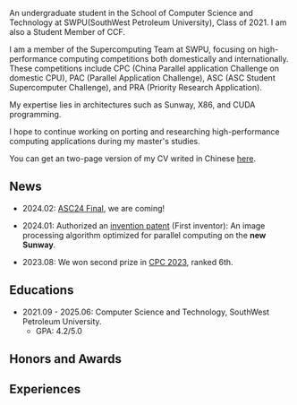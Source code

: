An undergraduate student in the School of Computer Science and Technology at SWPU(SouthWest Petroleum University), Class of 2021. I am also a Student Member of CCF.

I am a member of the Supercomputing Team at SWPU, focusing on high-performance computing competitions both domestically and internationally. These competitions include CPC (China Parallel application Challenge on domestic CPU), PAC (Parallel Application Challenge), ASC (ASC Student Supercomputer Challenge), and PRA (Priority Research Application). 

My expertise lies in architectures such as Sunway, X86, and CUDA programming.

I hope to continue working on porting and researching high-performance computing applications during my master's studies.

You can get an two-page version of my CV writed in Chinese [here](docs/CV.pdf).

## News

- 2024.02: [ASC24 Final](http://www.asc-events.org/StudentChallenge/Finals.html), we are coming!

- 2024.01: Authorized an [invention patent](docs/patent.pdf) (First inventor): An image processing algorithm optimized for parallel computing on the **new Sunway**.
- 2023.08: We won second prize in [CPC 2023](https://mp.weixin.qq.com/s/B6SLQ9-q2xjWaIEnGokmRw), ranked 6th.

## Educations

- 2021.09 - 2025.06: Computer Science and Technology, SouthWest Petroleum University.
  - GPA: 4.2/5.0



## Honors and Awards



## Experiences

